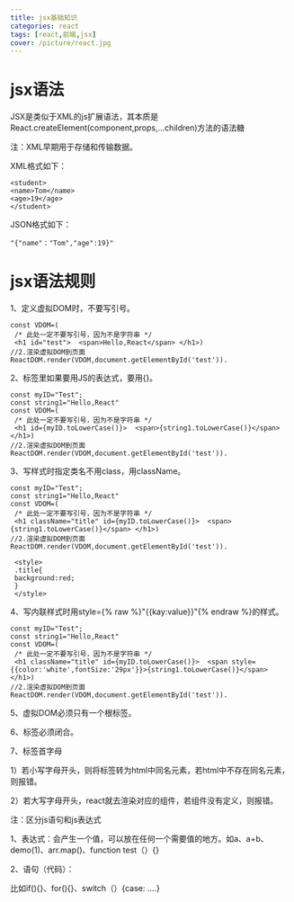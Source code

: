 ```yaml
---
title: jsx基础知识
categories: react
tags: [react,前端,jsx]
cover: /picture/react.jpg
---
```


# jsx语法

JSX是类似于XML的js扩展语法，其本质是React.createElement(component,props,...children)方法的语法糖

注：XML早期用于存储和传输数据。

XML格式如下：

```
<student>
<name>Tom</name>
<age>19</age>
</student>
```

JSON格式如下：

```
"{"name"："Tom","age":19}"
```

# jsx语法规则

1、定义虚拟DOM时，不要写引号。

```
const VDOM=(
 /* 此处一定不要写引号，因为不是字符串 */
 <h1 id="test">  <span>Hello,React</span> </h1>)
//2.渲染虚拟DOM到页面
ReactDOM.render(VDOM,document.getElementById('test')).
```

2、标签里如果要用JS的表达式，要用{}。

```
const myID="Test";
const string1="Hello,React"
const VDOM=(
 /* 此处一定不要写引号，因为不是字符串 */
 <h1 id={myID.toLowerCase()}>  <span>{string1.toLowerCase()}</span> </h1>)
//2.渲染虚拟DOM到页面
ReactDOM.render(VDOM,document.getElementById('test')).
```

3、写样式时指定类名不用class，用className。

```
const myID="Test";
const string1="Hello,React"
const VDOM=(
 /* 此处一定不要写引号，因为不是字符串 */
 <h1 className="title" id={myID.toLowerCase()}>  <span>{string1.toLowerCase()}</span> </h1>)
//2.渲染虚拟DOM到页面
ReactDOM.render(VDOM,document.getElementById('test')).
```

```
 <style>
 .title{
 background:red;
 }
 </style>
```

4、写内联样式时用style={% raw %}"{{kay:value}}"{% endraw %}的样式。

```
const myID="Test";
const string1="Hello,React"
const VDOM=(
 /* 此处一定不要写引号，因为不是字符串 */
 <h1 className="title" id={myID.toLowerCase()}>  <span style={{color:'white',fontSize:'29px'}}>{string1.toLowerCase()}</span> </h1>)
//2.渲染虚拟DOM到页面
ReactDOM.render(VDOM,document.getElementById('test')).
```

5、虚拟DOM必须只有一个根标签。

6、标签必须闭合。

7、标签首字母

1）若小写字母开头，则将标签转为html中同名元素，若html中不存在同名元素，则报错。

2）若大写字母开头，react就去渲染对应的组件，若组件没有定义，则报错。

注：区分js语句和js表达式

1、表达式：会产生一个值，可以放在任何一个需要值的地方。如a、a+b、demo(1)、arr.map()、function test（）{}

2、语句（代码）：

比如if(){}、for(){}、switch（）{case: ....}